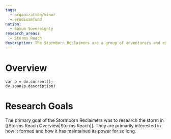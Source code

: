 ```yaml
---
tags:
  - organization/minor
  - erudisamfund
nation:
  - Saxum Sovereignty
research_areas:
  - Storms Reach
description: The Stormborn Reclaimers are a group of adventurers and explorers dedicated to uncovering the mysteries of the storm, creatures and the ruins within [[Storms Reach Overview|Storms Reach]]. They are known for their daring expeditions into the heart of the ever-changing tempest.
---
```

# Overview
```dataviewjs
var p = dv.current();
dv.span(p.description)
```
# Research Goals
The primary goal of the Stormborn Reclaimers was to research the storm in [[Storms Reach Overview|Storms Reach]]. They are primarily interested in how it formed and how it has maintained its power for so long.